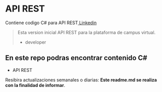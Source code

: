 # API REST
Contiene codigo C# para API REST[ Linkedin ](https://www.linkedin.com/in/pedro-jose-castro-colon "Perfil profesional")
> Esta version inicial API REST para la plataforma de campus virtual.
> - developer

## En este repo podras encontrar contenido C#
* API REST


Resibira actualizaciones semanales o diarias: **Este readme.md se realiza con la finalidad de informar**.

